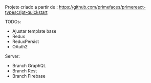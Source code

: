 Projeto criado a partir de : https://github.com/primefaces/primereact-typescript-quickstart

TODOs:
- Ajustar template base
- Redux
- ReduxPersist
- OAuth2

Server:
- Branch GraphQL
- Branch Rest
- Branch Firebase
